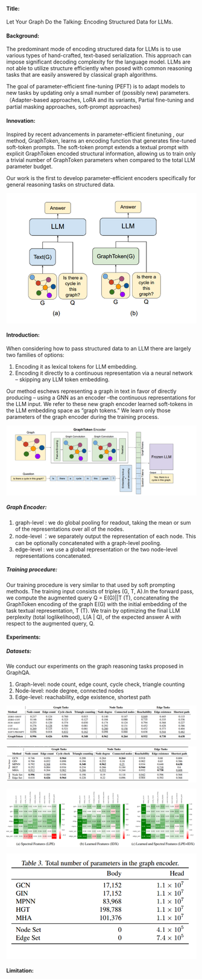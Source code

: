 #### Title:

Let Your Graph Do the Talking: Encoding Structured Data for LLMs.

#### Background:

The predominant mode of encoding structured data for LLMs is to use various types of hand-crafted, text-based serialization. This approach can impose significant decoding complexity for the language model. LLMs are not able to utilize structure efficiently when posed with common reasoning tasks that are easily answered by classical graph algorithms.

The goal of parameter-efficient fine-tuning (PEFT) is to adapt models to new tasks by updating only a small number of (possibly new) parameters.（Adapter-based approaches, LoRA and its variants, Partial fine-tuning and partial masking approaches, soft-prompt approaches)

#### Innovation:

Inspired by recent advancements in parameter-efficient finetuning , our method, GraphToken, learns an encoding function that generates fine-tuned soft-token prompts. The soft-token prompt extends a textual prompt with explicit GraphToken encoded
structural information, allowing us to train only a trivial number of GraphToken parameters when compared to the total LLM parameter budget.

Our work is the first to develop parameter-efficient encoders specifically for general reasoning tasks on structured data.

![image-20241022125523543](./GraphToken.assets/image-20241022125523543.png)

#### Introduction:

When considering how to pass structured data to an LLM there are largely two families of options:

1. Encoding it as lexical tokens for LLM embedding.
2.  Encoding it directly to a continuous representation via a neural network – skipping any LLM token embedding.

Our method eschews representing a graph in text in favor of directly producing – using a GNN as an encoder –the continuous representations for the LLM input. We refer to these new graph encoder learned soft-tokens in the LLM embedding space as “graph tokens.” We learn only those parameters of the graph encoder during the training process.

![image-20241022125435628](./GraphToken.assets/image-20241022125435628.png)

##### Graph Encoder:

1. graph-level : we do global pooling for readout, taking the mean or sum of the representations over all of the nodes.
2. node-level ：we separately output the representation of each node. This can be optionally concatenated with a graph-level pooling.
3. edge-level : we use a global representation or the two node-level representations concatenated.

##### Training procedure:

Our training procedure is very similar to that used by soft prompting methods. The training input consists of triples (G, T, A).In the forward pass, we compute the augmented query Q = E(G)||T (T), concatenating the GraphToken encoding of the graph E(G) with the initial embedding of the task textual representation, T (T). We train by optimizing the final LLM perplexity (total loglikelihood), L(A | Q), of the expected answer A with respect to the augmented query, Q.

#### Experiments:

##### Datasets:

We conduct our experiments on the graph reasoning tasks proposed in GraphQA.

1. Graph-level: node count, edge count, cycle check, triangle counting 
2. Node-level: node degree, connected nodes
3. Edge-level: reachability, edge existence, shortest path

![image-20241025181147151](./GraphToken.assets/image-20241025181147151.png)

![image-20241025181204789](./GraphToken.assets/image-20241025181204789.png)

![image-20241025181224399](./GraphToken.assets/image-20241025181224399.png)

![image-20241025181233799](./GraphToken.assets/image-20241025181233799.png)

#### Limitation:
